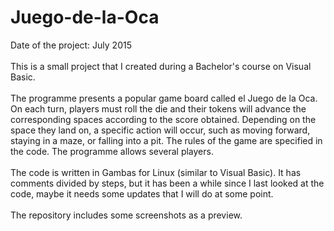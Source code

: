 # Juego-de-la-Oca
Date of the project: July 2015 <br>
<br>
This is a small project that I created during a Bachelor's course on Visual Basic.<br>
<br>
The programme presents a popular game board called el Juego de la Oca. On each turn, players must roll the die and their tokens will advance the corresponding spaces according to the score obtained. Depending on the space they land on, a specific action will occur, such as moving forward, staying in a maze, or falling into a pit. The rules of the game are specified in the code. The programme allows several players. <br>
<br>
The code is written in Gambas for Linux (similar to Visual Basic). It has comments divided by steps, but it has been a while since I last looked at the code, maybe it needs some updates that I will do at some point. <br> 
<br>
The repository includes some screenshots as a preview.

